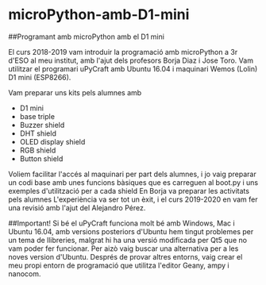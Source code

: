 # microPython-amb-D1-mini
##Programant amb microPython amb el D1 mini

El curs 2018-2019 vam introduir la programació amb microPython a 3r d'ESO al meu institut, amb l'ajut dels profesors Borja Diaz i Jose Toro. Vam utilitzar el programari uPyCraft amb Ubuntu 16.04 i maquinari Wemos (Lolin) D1 mini (ESP8266).

Vam preparar uns kits pels alumnes amb
- D1 mini
- base triple
- Buzzer shield
- DHT shield
- OLED display shield
- RGB shield
- Button shield

Voliem facilitar l'accés al maquinari per part dels alumnes, i jo vaig preparar un codi base amb unes funcions bàsiques que es carreguen al boot.py i uns exemples d'utilització per a cada shield
En Borja va preparar les activitats pels alumnes
L'experiència va ser tot un èxit, i el curs 2019-2020 en vam fer una revisió amb l'ajut del Alejandro Pérez.

##Important!
Si bé el uPyCraft funciona molt bé amb Windows, Mac i Ubuntu 16.04, amb versions posteriors d'Ubuntu hem tingut problemes per un tema de llibreries, malgrat hi ha una versió modificada per Qt5 que no vam poder fer funcionar. Per aizò vaig buscar una alternativa per a les noves version d'Ubuntu. Després de provar altres entorns, vaig crear el meu propi entorn de programació que utilitza l'editor Geany, ampy i nanocom.
